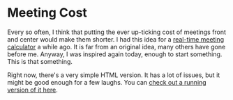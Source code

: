 # Meeting Cost

Every so often, I think that putting the ever up-ticking cost of meetings front and center would make them shorter. I had this idea for a [real-time meeting calculator](https://jpreardon.com/2016/01/15/idea-real-time-meeting-cost-calculator/) a while ago. It is far from an original idea, many others have gone before me. Anyway, I was inspired again today, enough to start something. This is that something.

Right now, there's a very simple HTML version. It has a lot of issues, but it might be good enough for a few laughs. You can [check out a running version of it here](http://highinfrequency.com/meeting/).
